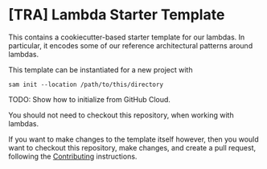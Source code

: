 # [TRA] Lambda Starter Template

This contains a cookiecutter-based starter template for our lambdas. In particular,
it encodes some of our reference architectural patterns around lambdas.

This template can be instantiated for a new project with
```shell
sam init --location /path/to/this/directory
```

TODO: Show how to initialize from GitHub Cloud.

You should not need to checkout this repository, when working with lambdas.

If you want to make changes to the template itself however, then you would want
to checkout this repository, make changes, and create a pull request, following
the [Contributing](./CONTRIBUTING.md) instructions.


